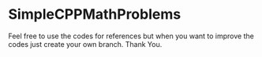 # SimpleCPPMathProblems

Feel free to use the codes for references but when you want to improve the codes just create your own branch. Thank You.
